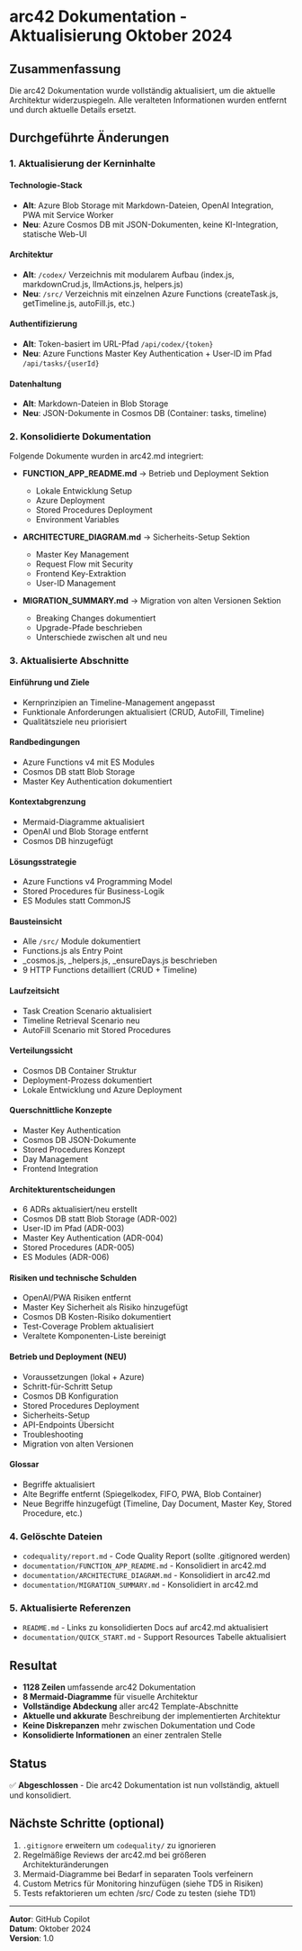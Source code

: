 # arc42 Dokumentation - Aktualisierung Oktober 2024

## Zusammenfassung

Die arc42 Dokumentation wurde vollständig aktualisiert, um die aktuelle Architektur widerzuspiegeln. Alle veralteten Informationen wurden entfernt und durch aktuelle Details ersetzt.

## Durchgeführte Änderungen

### 1. Aktualisierung der Kerninhalte

#### Technologie-Stack
- **Alt**: Azure Blob Storage mit Markdown-Dateien, OpenAI Integration, PWA mit Service Worker
- **Neu**: Azure Cosmos DB mit JSON-Dokumenten, keine KI-Integration, statische Web-UI

#### Architektur
- **Alt**: `/codex/` Verzeichnis mit modularem Aufbau (index.js, markdownCrud.js, llmActions.js, helpers.js)
- **Neu**: `/src/` Verzeichnis mit einzelnen Azure Functions (createTask.js, getTimeline.js, autoFill.js, etc.)

#### Authentifizierung
- **Alt**: Token-basiert im URL-Pfad `/api/codex/{token}`
- **Neu**: Azure Functions Master Key Authentication + User-ID im Pfad `/api/tasks/{userId}`

#### Datenhaltung
- **Alt**: Markdown-Dateien in Blob Storage
- **Neu**: JSON-Dokumente in Cosmos DB (Container: tasks, timeline)

### 2. Konsolidierte Dokumentation

Folgende Dokumente wurden in arc42.md integriert:

- **FUNCTION_APP_README.md** → Betrieb und Deployment Sektion
  - Lokale Entwicklung Setup
  - Azure Deployment
  - Stored Procedures Deployment
  - Environment Variables

- **ARCHITECTURE_DIAGRAM.md** → Sicherheits-Setup Sektion
  - Master Key Management
  - Request Flow mit Security
  - Frontend Key-Extraktion
  - User-ID Management

- **MIGRATION_SUMMARY.md** → Migration von alten Versionen Sektion
  - Breaking Changes dokumentiert
  - Upgrade-Pfade beschrieben
  - Unterschiede zwischen alt und neu

### 3. Aktualisierte Abschnitte

#### Einführung und Ziele
- Kernprinzipien an Timeline-Management angepasst
- Funktionale Anforderungen aktualisiert (CRUD, AutoFill, Timeline)
- Qualitätsziele neu priorisiert

#### Randbedingungen
- Azure Functions v4 mit ES Modules
- Cosmos DB statt Blob Storage
- Master Key Authentication dokumentiert

#### Kontextabgrenzung
- Mermaid-Diagramme aktualisiert
- OpenAI und Blob Storage entfernt
- Cosmos DB hinzugefügt

#### Lösungsstrategie
- Azure Functions v4 Programming Model
- Stored Procedures für Business-Logik
- ES Modules statt CommonJS

#### Bausteinsicht
- Alle `/src/` Module dokumentiert
- Functions.js als Entry Point
- _cosmos.js, _helpers.js, _ensureDays.js beschrieben
- 9 HTTP Functions detailliert (CRUD + Timeline)

#### Laufzeitsicht
- Task Creation Scenario aktualisiert
- Timeline Retrieval Scenario neu
- AutoFill Scenario mit Stored Procedures

#### Verteilungssicht
- Cosmos DB Container Struktur
- Deployment-Prozess dokumentiert
- Lokale Entwicklung und Azure Deployment

#### Querschnittliche Konzepte
- Master Key Authentication
- Cosmos DB JSON-Dokumente
- Stored Procedures Konzept
- Day Management
- Frontend Integration

#### Architekturentscheidungen
- 6 ADRs aktualisiert/neu erstellt
- Cosmos DB statt Blob Storage (ADR-002)
- User-ID im Pfad (ADR-003)
- Master Key Authentication (ADR-004)
- Stored Procedures (ADR-005)
- ES Modules (ADR-006)

#### Risiken und technische Schulden
- OpenAI/PWA Risiken entfernt
- Master Key Sicherheit als Risiko hinzugefügt
- Cosmos DB Kosten-Risiko dokumentiert
- Test-Coverage Problem aktualisiert
- Veraltete Komponenten-Liste bereinigt

#### Betrieb und Deployment (NEU)
- Voraussetzungen (lokal + Azure)
- Schritt-für-Schritt Setup
- Cosmos DB Konfiguration
- Stored Procedures Deployment
- Sicherheits-Setup
- API-Endpoints Übersicht
- Troubleshooting
- Migration von alten Versionen

#### Glossar
- Begriffe aktualisiert
- Alte Begriffe entfernt (Spiegelkodex, FIFO, PWA, Blob Container)
- Neue Begriffe hinzugefügt (Timeline, Day Document, Master Key, Stored Procedure, etc.)

### 4. Gelöschte Dateien

- `codequality/report.md` - Code Quality Report (sollte .gitignored werden)
- `documentation/FUNCTION_APP_README.md` - Konsolidiert in arc42.md
- `documentation/ARCHITECTURE_DIAGRAM.md` - Konsolidiert in arc42.md
- `documentation/MIGRATION_SUMMARY.md` - Konsolidiert in arc42.md

### 5. Aktualisierte Referenzen

- `README.md` - Links zu konsolidierten Docs auf arc42.md aktualisiert
- `documentation/QUICK_START.md` - Support Resources Tabelle aktualisiert

## Resultat

- **1128 Zeilen** umfassende arc42 Dokumentation
- **8 Mermaid-Diagramme** für visuelle Architektur
- **Vollständige Abdeckung** aller arc42 Template-Abschnitte
- **Aktuelle und akkurate** Beschreibung der implementierten Architektur
- **Keine Diskrepanzen** mehr zwischen Dokumentation und Code
- **Konsolidierte Informationen** an einer zentralen Stelle

## Status

✅ **Abgeschlossen** - Die arc42 Dokumentation ist nun vollständig, aktuell und konsolidiert.

## Nächste Schritte (optional)

1. `.gitignore` erweitern um `codequality/` zu ignorieren
2. Regelmäßige Reviews der arc42.md bei größeren Architekturänderungen
3. Mermaid-Diagramme bei Bedarf in separaten Tools verfeinern
4. Custom Metrics für Monitoring hinzufügen (siehe TD5 in Risiken)
5. Tests refaktorieren um echten /src/ Code zu testen (siehe TD1)

---

**Autor**: GitHub Copilot  
**Datum**: Oktober 2024  
**Version**: 1.0
